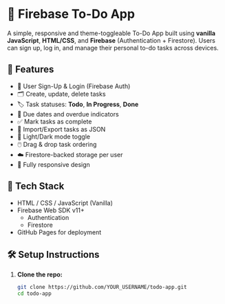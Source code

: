 # 📝 Firebase To-Do App

A simple, responsive and theme-toggleable To-Do App built using **vanilla JavaScript**, **HTML/CSS**, and **Firebase** (Authentication + Firestore). Users can sign up, log in, and manage their personal to-do tasks across devices.

## 🚀 Features

- 🔐 User Sign-Up & Login (Firebase Auth)
- 🗂️ Create, update, delete tasks
- 🏷️ Task statuses: **Todo**, **In Progress**, **Done**
- 📆 Due dates and overdue indicators
- ✅ Mark tasks as complete
- 📁 Import/Export tasks as JSON
- 🌙 Light/Dark mode toggle
- 🖱️ Drag & drop task ordering
- ☁️ Firestore-backed storage per user
- 📱 Fully responsive design

## 🧪 Tech Stack

- HTML / CSS / JavaScript (Vanilla)
- Firebase Web SDK v11+
  - Authentication
  - Firestore
- GitHub Pages for deployment

## 🛠️ Setup Instructions

1. **Clone the repo:**

   ```bash
   git clone https://github.com/YOUR_USERNAME/todo-app.git
   cd todo-app

